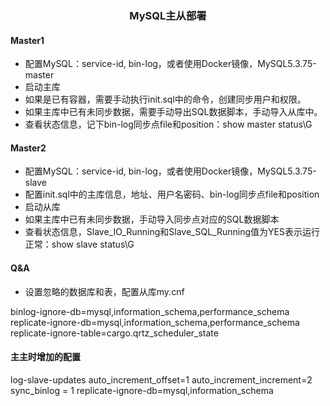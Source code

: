 ### <center>MySQL主从部署

#### Master1

- 配置MySQL：service-id, bin-log，或者使用Docker镜像，MySQL5.3.75-master
- 启动主库
- 如果是已有容器，需要手动执行init.sql中的命令，创建同步用户和权限。
- 如果主库中已有未同步数据，需要手动导出SQL数据脚本，手动导入从库中。
- 查看状态信息，记下bin-log同步点file和position：show master status\G

#### Master2

- 配置MySQL：service-id, bin-log，或者使用Docker镜像，MySQL5.3.75-slave
- 配置init.sql中的主库信息，地址、用户名密码、bin-log同步点file和position
- 启动从库
- 如果主库中已有未同步数据，手动导入同步点对应的SQL数据脚本
- 查看状态信息，Slave_IO_Running和Slave_SQL_Running值为YES表示运行正常：show slave status\G

#### Q&A

- 设置忽略的数据库和表，配置从库my.cnf

binlog-ignore-db=mysql,information_schema,performance_schema
replicate-ignore-db=mysql,information_schema,performance_schema
replicate-ignore-table=cargo.qrtz_scheduler_state

#### 主主时增加的配置

log-slave-updates
auto_increment_offset=1
auto_increment_increment=2
sync_binlog = 1
replicate-ignore-db=mysql,information_schema

